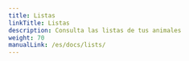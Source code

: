 ```yaml
---
title: Listas
linkTitle: Listas
description: Consulta las listas de tus animales
weight: 70
manualLink: /es/docs/lists/
---
```

<script>
  window.location.href = "/es/docs/lists/";
</script>
